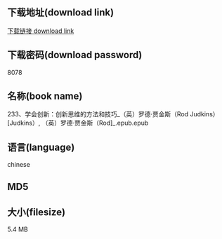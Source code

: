 ## 下载地址(download link)
[下载链接 download link](https://voluble-croquembouche-d321dc.netlify.app/?s=233%E3%80%81%E5%AD%A6%E4%BC%9A%E5%88%9B%E6%96%B0%EF%BC%9A%E5%88%9B%E6%96%B0%E6%80%9D%E7%BB%B4%E7%9A%84%E6%96%B9%E6%B3%95%E5%92%8C%E6%8A%80%E5%B7%A7_%EF%BC%88%E8%8B%B1%EF%BC%89%E7%BD%97%E5%BE%B7%C2%B7%E8%B4%BE%E9%87%91%E6%96%AF%EF%BC%88Rod+Judkins%EF%BC%89+%5BJudkins%EF%BC%89%2C+%EF%BC%88%E8%8B%B1%EF%BC%89%E7%BD%97%E5%BE%B7%C2%B7%E8%B4%BE%E9%87%91%E6%96%AF%EF%BC%88Rod%5D_.epub)

## 下载密码(download password)
8078

## 名称(book name)
233、学会创新：创新思维的方法和技巧_（英）罗德·贾金斯（Rod Judkins） [Judkins）, （英）罗德·贾金斯（Rod]_.epub.epub

## 语言(language)
chinese

## MD5


## 大小(filesize)
5.4 MB

